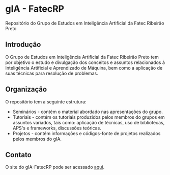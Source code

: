 # gIA - FatecRP
Repositório do Grupo de Estudos em Inteligência Artificial da Fatec Ribeirão Preto

## Introdução
O Grupo de Estudos em Inteligência Artificial da Fatec Ribeirão Preto tem por objetivo o estudo e divulgação dos conceitos e 
assuntos relacionados à Inteligência Artificial e Aprendizado de Máquina, bem como a aplicação de suas técnicas para resolução 
de problemas.

## Organização
O repositório tem a seguinte estrutura:
* Seminários - contém o material abordado nas apresentações do grupo.
* Tutoriais - contém os tutoriais produzidos pelos membros do grupos em assuntos variados, tais como: aplicação de técnicas, 
uso de bibliotecas, APS's e frameworks, discussões teóricas.
* Projetos - contém informações e códigos-fonte de projetos realizados pelos membros do gIA.

## Contato
O site do gIA-FatecRP pode ser acessado [aqui](http:\\giafatecrp.azurewebsites.net).
